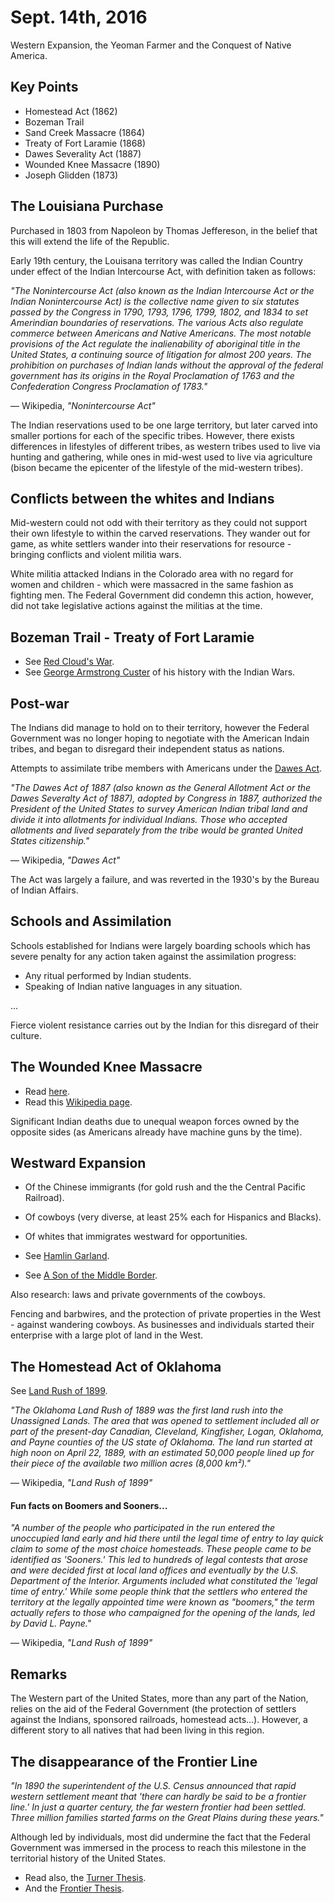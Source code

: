Sept. 14th, 2016
================

Western Expansion, the Yeoman Farmer and the Conquest of Native America.

Key Points
----------

- Homestead Act (1862)
- Bozeman Trail
- Sand Creek Massacre (1864)
- Treaty of Fort Laramie (1868)
- Dawes Severality Act (1887)
- Wounded Knee Massacre (1890)
- Joseph Glidden (1873)

The Louisiana Purchase
----------------------

Purchased in 1803 from Napoleon by Thomas Jeffereson, in the belief that this will extend the life of the Republic.

Early 19th century, the Louisana territory was called the Indian Country under effect of the Indian Intercourse Act, with definition taken as follows:

*"The Nonintercourse Act (also known as the Indian Intercourse Act or the Indian Nonintercourse Act) is the collective name given to six statutes passed by the Congress in 1790, 1793, 1796, 1799, 1802, and 1834 to set Amerindian boundaries of reservations. The various Acts also regulate commerce between Americans and Native Americans. The most notable provisions of the Act regulate the inalienability of aboriginal title in the United States, a continuing source of litigation for almost 200 years. The prohibition on purchases of Indian lands without the approval of the federal government has its origins in the Royal Proclamation of 1763 and the Confederation Congress Proclamation of 1783."*

— Wikipedia, *"Nonintercourse Act"*

The Indian reservations used to be one large territory, but later carved into smaller portions for each of the specific tribes. However, there exists differences in lifestyles of different tribes, as western tribes used to live via hunting and gathering, while ones in mid-west used to live via agriculture (bison became the epicenter of the lifestyle of the mid-western tribes).

Conflicts between the whites and Indians
----------------------------------------

Mid-western could not odd with their territory as they could not support their own lifestyle to within the carved reservations. They wander out for game, as white settlers wander into their reservations for resource - bringing conflicts and violent militia wars.

White militia attacked Indians in the Colorado area with no regard for women and children - which were massacred in the same fashion as fighting men. The Federal Government did condemn this action, however, did not take legislative actions against the militias at the time.

Bozeman Trail - Treaty of Fort Laramie
--------------------------------------

- See [Red Cloud's War](https://en.wikipedia.org/wiki/Sioux#Dakota_War_of_1862).
- See [George Armstrong Custer](https://en.wikipedia.org/wiki/George_Armstrong_Custer#American_Indian_Wars) of his history with the Indian Wars.

<div class="page-break"></div>

Post-war
--------

The Indians did manage to hold on to their territory, however the Federal Government was no longer hoping to negotiate with the American Indain tribes, and began to disregard their independent status as nations.

Attempts to assimilate tribe members with Americans under the [Dawes Act](https://en.wikipedia.org/wiki/Dawes_Act).

*"The Dawes Act of 1887 (also known as the General Allotment Act or the Dawes Severalty Act of 1887), adopted by Congress in 1887, authorized the President of the United States to survey American Indian tribal land and divide it into allotments for individual Indians. Those who accepted allotments and lived separately from the tribe would be granted United States citizenship."*

— Wikipedia, *"Dawes Act"*

The Act was largely a failure, and was reverted in the 1930's by the Bureau of Indian Affairs.

Schools and Assimilation
------------------------

Schools established for Indians were largely boarding schools which has severe penalty for any action taken against the assimilation progress:

- Any ritual performed by Indian students.
- Speaking of Indian native languages in any situation.

...

Fierce violent resistance carries out by the Indian for this disregard of their culture.

The Wounded Knee Massacre
-------------------------

- Read [here](http://www.history.com/topics/native-american-history/wounded-knee).
- Read this [Wikipedia page](https://en.wikipedia.org/wiki/Wounded_Knee_Massacre).

Significant Indian deaths due to unequal weapon forces owned by the opposite sides (as Americans already have machine guns by the time).

Westward Expansion
------------------

- Of the Chinese immigrants (for gold rush and the the Central Pacific Railroad).
- Of cowboys (very diverse, at least 25% each for Hispanics and Blacks).
- Of whites that immigrates westward for opportunities.

- See [Hamlin Garland](https://en.wikipedia.org/wiki/Hamlin_Garland).
- See [A Son of the Middle Border](https://books.google.com/books?id=-UNQfRvYXZUC&pg=PT281&lpg=PT281&dq=if+your+crop+fails+try+a+new+soil&source=bl&ots=r8ruMVz05U&sig=47S8MymN-sJFnCYa3i9o7n6vU08&hl=en&sa=X&ved=0ahUKEwjShL_bo4_PAhUf3YMKHep7DhUQ6AEIHjAA#v=onepage&q=if%20your%20crop%20fails%20try%20a%20new%20soil&f=false).

Also research: laws and private governments of the cowboys.

Fencing and barbwires, and the protection of private properties in the West - against wandering cowboys. As businesses and individuals started their enterprise with a large plot of land in the West.

<div class="page-break"></div>

The Homestead Act of Oklahoma
-----------------------------

See [Land Rush of 1899](https://en.wikipedia.org/wiki/Land_Rush_of_1889).

*"The Oklahoma Land Rush of 1889 was the first land rush into the Unassigned Lands. The area that was opened to settlement included all or part of the present-day Canadian, Cleveland, Kingfisher, Logan, Oklahoma, and Payne counties of the US state of Oklahoma. The land run started at high noon on April 22, 1889, with an estimated 50,000 people lined up for their piece of the available two million acres (8,000 km²)."*

— Wikipedia, *"Land Rush of 1899"*

#### Fun facts on Boomers and Sooners...

*"A number of the people who participated in the run entered the unoccupied land early and hid there until the legal time of entry to lay quick claim to some of the most choice homesteads. These people came to be identified as 'Sooners.' This led to hundreds of legal contests that arose and were decided first at local land offices and eventually by the U.S. Department of the Interior. Arguments included what constituted the 'legal time of entry.' While some people think that the settlers who entered the territory at the legally appointed time were known as "boomers," the term actually refers to those who campaigned for the opening of the lands, led by David L. Payne."*

— Wikipedia, *"Land Rush of 1899"*

Remarks
-------

The Western part of the United States, more than any part of the Nation, relies on the aid of the Federal Government (the protection of settlers against the Indians, sponsored railroads, homestead acts...). However, a different story to all natives that had been living in this region.

The disappearance of the Frontier Line
--------------------------------------

*"In 1890 the superintendent of the U.S. Census announced that rapid western settlement meant that 'there can hardly be said to be a frontier line.' In just a quarter century, the far western frontier had been settled. Three million families started farms on the Great Plains during these years."*

Although led by individuals, most did undermine the fact that the Federal Government was immersed in the process to reach this milestone in the territorial history of the United States.

- Read also, the [Turner Thesis](http://www.digitalhistory.uh.edu/disp_textbook.cfm?smtID=2&psid=3154).
- And the [Frontier Thesis](https://en.wikipedia.org/wiki/Frontier_Thesis).

